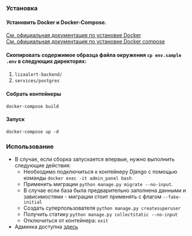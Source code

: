 ### Установка

#### Установить Docker и Docker-Compose.

[См. официальная документация по установке Docker](https://docs.docker.com/engine/install/) <br>
[См. официальная документация по установке Docker compose](https://docs.docker.com/compose/install/)


#### Скопировать содержимое образца файла окружения `cp env.sample .env` в следующих директорях:
1. `lizaalert-backend/`
2. `services/postgres`

#### Собрать контейнеры

`docker-compose build`

#### Запуск

`docker-compose up -d`

### Использование

- В случае, если сборка запускается впервые, нужно выполнить следующие действия:
  - Необходимо подключиться к контейнеру Django с помощью команды `docker exec -it admin_panel bash`
  - Применить миграции `python manage.py migrate --no-input`. 
  - В случае если база была предварительно заполнена данными и зависимостями - миграции стоит применять с флагом `--fake-initial`
  - Создать суперпользователя `python manage.py createsuperuser`
  - Получить статику `python manage.py collectstatic --no-input`
  - Отключиться от контейнера: `exit`
- Админка доступна [здесь](http://localhost:8000/admin)